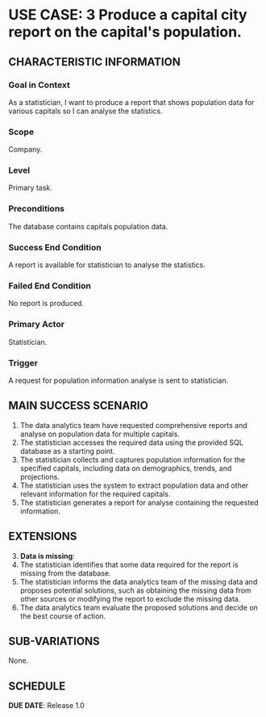 # USE CASE: 3 Produce a capital city report on the capital's population.

## CHARACTERISTIC INFORMATION

### Goal in Context

As a statistician, I want to produce a report that shows population data for various capitals so I can analyse the statistics.

### Scope

Company.

### Level

Primary task.

### Preconditions

The database contains capitals population data.

### Success End Condition

A report is available for statistician to analyse the statistics.

### Failed End Condition

No report is produced.

### Primary Actor

Statistician.

### Trigger

A request for population information analyse is sent to statistician.

## MAIN SUCCESS SCENARIO

1. The data analytics team have requested comprehensive reports and analyse on population data for multiple capitals.
2. The statistician accesses the required data using the provided SQL database as a starting point.
3. The statistician collects and captures population information for the specified capitals, including data on demographics, trends, and projections.
4. The statistician uses the system to extract population data and other relevant information for the required capitals.
5. The statistician generates a report for analyse containing the requested information.

## EXTENSIONS

3. **Data is missing**:
 1. The statistician identifies that some data required for the report is missing from the database.
 2. The statistician informs the data analytics team of the missing data and proposes potential solutions, such as obtaining the missing data from other sources or modifying the report to exclude the missing data.
 3. The data analytics team evaluate the proposed solutions and decide on the best course of action.

## SUB-VARIATIONS

None.

## SCHEDULE

**DUE DATE**: Release 1.0